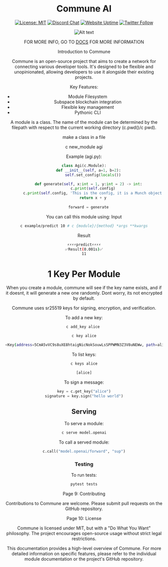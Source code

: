 <div align="center">

# **Commune AI**

[![License: MIT](https://img.shields.io/badge/License-MIT-yellow.svg)](https://opensource.org/licenses/MIT)
[![Discord Chat](https://img.shields.io/badge/discord-join%20chat-blue.svg)](https://discord.com/invite/DgjvQXvhqf)
[![Website Uptime](https://img.shields.io/website-up-down-green-red/http/monip.org.svg)](https://www.communeai.org/)
[![Twitter Follow](https://img.shields.io/twitter/follow/communeaidotorg.svg?style=social&label=Follow)](https://twitter.com/communeaidotorg)

![Alt text](image.png)

FOR MORE INFO, GO TO [DOCS](./commune/docs) FOR MORE INFORMATION

Introduction to Commune

Commune is an open-source project that aims to create a network for connecting various developer tools. It's designed to be flexible and unopinionated, allowing developers to use it alongside their existing projects.

Key Features:
- Module Filesystem
- Subspace blockchain integration
- Flexible key management
- Pythonic CLI

A module is a class. The name of the module can be determined by the filepath with respect to the current working directory (c.pwd()/c pwd). 

make a class in a file


c new_module agi

Example (agi.py):
```python
class Agi(c.Module):
    def __init__(self, a=1, b=2):
        self.set_config(locals())

    def generate(self, x:int = 1, y:int = 2) -> int:
        c.print(self.config)
        c.print(self.config, 'This is the config, it is a Munch object')
        return x + y
    
    forward = generate
```

You can call this module using:
Input
```bash 
c example/predict 10 # c {module}/{method} *args **kwargs
```
Result
```bash
⚡️⚡️⚡️⚡️predict⚡️⚡️⚡️⚡️
✅Result(0.001s)✅
11
```


# 1 Key Per Module

When you create a module, commune will see if the key name exists, and if it doesnt, it will generate a new one randomly. Dont worry, its not encrypted by default. 

Commune uses sr25519 keys for signing, encryption, and verification.

To add a new key:
```bash
c add_key alice 
```

```bash
c key alice
```

```bash
<Key(address=5CmA5vVC9s8uXE8htaigNicNokSouwLsSPPWMN3Z3V8uNEWw, path=alice, crypto_type=sr25519)>
```

To list keys:
```bash
c keys alice
```

```bash
[alice]
```


To sign a message:
```python
key = c.get_key("alice")
signature = key.sign("hello world")
```

## Serving

To serve a module:
```bash
c serve model.openai
```

To call a served module:
```python
c.call("model.openai/forward", "sup")
```


### Testing

To run tests:
```bash
pytest tests
```

Page 9: Contributing

Contributions to Commune are welcome. Please submit pull requests on the GitHub repository.

Page 10: License

Commune is licensed under MIT, but with a "Do What You Want" philosophy. The project encourages open-source usage without strict legal restrictions.

This documentation provides a high-level overview of Commune. For more detailed information on specific features, please refer to the individual module documentation or the project's GitHub repository.
